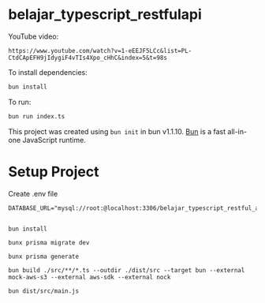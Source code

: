 # belajar_typescript_restfulapi

YouTube video:

```link
https://www.youtube.com/watch?v=1-eEEJF5LCc&list=PL-CtdCApEFH9jIdygiF4vTIs4Xpo_cHhC&index=5&t=98s
```

To install dependencies:

```bash
bun install
```

To run:

```bash
bun run index.ts
```

This project was created using `bun init` in bun v1.1.10. [Bun](https://bun.sh) is a fast all-in-one JavaScript runtime.



# Setup Project

Create .env file

```
DATABASE_URL="mysql://root:@localhost:3306/belajar_typescript_restful_api"
```

```shell

bun install

bunx prisma migrate dev

bunx prisma generate

bun build ./src/**/*.ts --outdir ./dist/src --target bun --external mock-aws-s3 --external aws-sdk --external nock

bun dist/src/main.js

```
